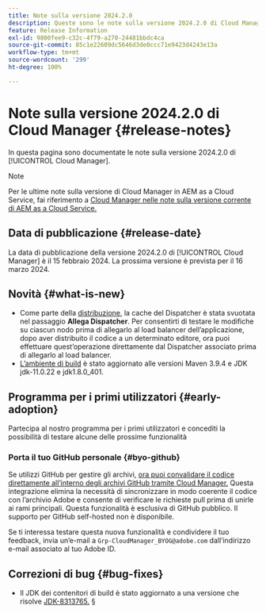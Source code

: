 ```yaml
---
title: Note sulla versione 2024.2.0
description: Queste sono le note sulla versione 2024.2.0 di Cloud Manager.
feature: Release Information
exl-id: 9800fee9-c32c-4f79-a270-24481bbdc4ca
source-git-commit: 85c1e22609dc5646d3de0ccc71e9423d4243e13a
workflow-type: tm+mt
source-wordcount: '299'
ht-degree: 100%

---
```


# Note sulla versione 2024.2.0 di Cloud Manager {#release-notes}

In questa pagina sono documentate le note sulla versione 2024.2.0 di [!UICONTROL Cloud Manager].

>[!NOTE]
>
>Per le ultime note sulla versione di Cloud Manager in AEM as a Cloud Service, fai riferimento a [Cloud Manager nelle note sulla versione corrente di AEM as a Cloud Service.](https://experienceleague.adobe.com/docs/experience-manager-cloud-service/content/implementing/using-cloud-manager/release-notes-cloud-manager/release-notes-cm-current.html?lang=it)

## Data di pubblicazione {#release-date}

La data di pubblicazione della versione 2024.2.0 di [!UICONTROL Cloud Manager] è il 15 febbraio 2024. La prossima versione è prevista per il 16 marzo 2024.

## Novità {#what-is-new}

* Come parte della [distribuzione,](/help/using/code-deployment.md) la cache del Dispatcher è stata svuotata nel passaggio **Allega Dispatcher**. Per consentirti di testare le modifiche su ciascun nodo prima di allegarlo al load balancer dell’applicazione, dopo aver distribuito il codice a un determinato editore, ora puoi effettuare quest’operazione direttamente dal Dispatcher associato prima di allegarlo al load balancer.
* [L’ambiente di build](/help/getting-started/build-environment.md) è stato aggiornato alle versioni Maven 3.9.4 e JDK jdk-11.0.22 e jdk1.8.0_401.

## Programma per i primi utilizzatori {#early-adoption}

Partecipa al nostro programma per i primi utilizzatori e concediti la possibilità di testare alcune delle prossime funzionalità

### Porta il tuo GitHub personale {#byo-github}

Se utilizzi GitHub per gestire gli archivi, [ora puoi convalidare il codice direttamente all’interno degli archivi GitHub tramite Cloud Manager.](/help/managing-code/private-repositories.md) Questa integrazione elimina la necessità di sincronizzare in modo coerente il codice con l’archivio Adobe e consente di verificare le richieste pull prima di unirle ai rami principali. Questa funzionalità è esclusiva di GitHub pubblico. Il supporto per GitHub self-hosted non è disponibile.

Se ti interessa testare questa nuova funzionalità e condividere il tuo feedback, invia un’e-mail a `Grp-CloudManager_BYOG@adobe.com` dall’indirizzo e-mail associato al tuo Adobe ID.

## Correzioni di bug {#bug-fixes}

* Il JDK dei contenitori di build è stato aggiornato a una versione che risolve [JDK-8313765.](https://bugs.openjdk.org/browse/JDK-8313765)
§
